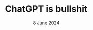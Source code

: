 ---
layout: paper
title:  "ChatGPT is bullshit"
date:    8 June 2024
categories: research
paper_url: https://link.springer.com/content/pdf/10.1007/s10676-024-09775-5.pdf
code_url: 
summary: "Large language models (LLMs) like ChatGPT generate text that appears truthful but is not concerned with actual truth, making it more accurate to label their false claims as bullshit rather than lies or hallucinations. This distinction is important because current descriptions like hallucinations mislead the public and policymakers about the nature of LLM outputs."
---